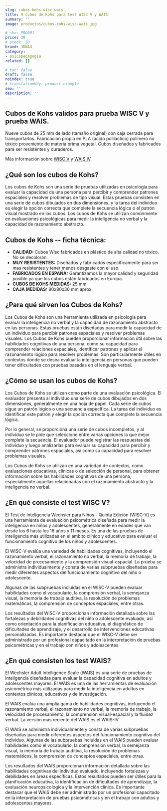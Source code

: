 ```yaml
---
slug: cubos-kohs-wisc-wais
title: 9 Cubos de Kohs para test WISC V y WAIS
summary: ''
image: productos/cubos-kohs-wisc-wais.jpg

# sku: PRO001
price: 30
# stock: 50
brand: 3DNAU
category:
- psicopedagogia
related: []

# toc: false
draft: false
noindex: true
# translationKey: product-example
seo: ''
description: ''
---
```

## Cubos de Kohs validos para prueba WISC V y prueba WAIS.

Nueve cubos de 25 mm de lado (tamaño original) con caja cerrada para transportarlos. Fabricación propia en PLA (ácido poliláctico) polímero no tóxico proveniente de materia prima vegetal. Cubos diseñados y fabricados para ser resistentes y duraderos.

Más información sobre [WISC V](https://www.pearsonclinical.es/wisc-v-escala-de-inteligencia-de-wechsler-para-ninos-v) y [WAIS IV](https://www.pearsonclinical.es/wais-iv-escala-de-inteligencia-de-wechsler-para-adultos-iv).

## ¿Qué son los cubos de Kohs?

Los cubos de Kohs son una serie de pruebas utilizadas en psicología para evaluar la capacidad de una persona para percibir y comprender patrones espaciales y resolver problemas de tipo visual. Estas pruebas consisten en una serie de cubos dibujados en dos dimensiones, y la tarea del individuo es elegir la opción correcta que complete la secuencia lógica o el patrón visual mostrado en los cubos. Los cubos de Kohs se utilizan comúnmente en evaluaciones psicológicas para medir la inteligencia no verbal y la capacidad de razonamiento abstracto.

## Cubos de Kohs -- ficha técnica:

- **CALIDAD:** Cubos Wisc fabricados en plástico de alta calidad no tóxico. No se decoloran.
- **MUY RESISTENTES:** Diseñados y fabricados específicamente para ser mas resistentes y tener menos desgaste con el uso.
- **FABRICADOS EN ESPAÑA:** Garantizamos la mayor calidad y seguridad posible ya que los cubos están fabricados en Europa.
- **CUBOS DE KOHS MEDIDAS:** 25 mm
- **CAJA MEDIDAS:** 80x80x30 mm aprox.

## ¿Para qué sirven los Cubos de Kohs?

Los Cubos de Kohs son una herramienta utilizada en psicología para evaluar la inteligencia no verbal y la capacidad de razonamiento abstracto en las personas. Estas pruebas están diseñadas para medir la capacidad de un individuo para percibir patrones espaciales y resolver problemas visuales. Los Cubos de Kohs pueden proporcionar información útil sobre las habilidades cognitivas de una persona, como su capacidad para comprender relaciones espaciales, identificar patrones y aplicar el razonamiento lógico para resolver problemas. Son particularmente útiles en contextos donde se desea evaluar la inteligencia en personas que pueden tener dificultades con pruebas basadas en el lenguaje verbal.

## ¿Cómo se usan los cubos de Kohs?

Los Cubos de Kohs se utilizan como parte de una evaluación psicológica. El evaluador presenta al individuo una serie de cubos dibujados en dos dimensiones, generalmente en una hoja de papel. Cada serie de cubos sigue un patrón lógico o una secuencia específica. La tarea del individuo es identificar este patrón y elegir la opción correcta que complete la secuencia lógica.

Por lo general, se proporciona una serie de cubos incompletos, y al individuo se le pide que seleccione entre varias opciones la que mejor complete la secuencia. El evaluador puede registrar las respuestas del individuo y luego analizarlas para evaluar su capacidad para percibir y comprender patrones espaciales, así como su capacidad para resolver problemas visuales.

Los Cubos de Kohs se utilizan en una variedad de contextos, como evaluaciones educativas, clínicas o de selección de personal, para obtener información sobre las habilidades cognitivas de una persona, especialmente aquellas relacionadas con el razonamiento abstracto y la inteligencia no verbal.

## ¿En qué consiste el test WISC V?

El Test de Inteligencia Wechsler para Niños - Quinta Edición (WISC-V) es una herramienta de evaluación psicométrica diseñada para medir la inteligencia en niños y adolescentes, generalmente en edades que van desde los 6 hasta los 16 años y 11 meses. Es una de las pruebas de inteligencia más utilizadas en el ámbito clínico y educativo para evaluar el funcionamiento cognitivo de los niños y adolescentes.

El WISC-V evalúa una variedad de habilidades cognitivas, incluyendo el razonamiento verbal, el razonamiento no verbal, la memoria de trabajo, la velocidad de procesamiento y la comprensión visual-espacial. La prueba se administra individualmente y consta de varias subpruebas diseñadas para medir diferentes aspectos del funcionamiento cognitivo del niño o adolescente.

Algunas de las subpruebas incluidas en el WISC-V pueden evaluar habilidades como el vocabulario, la comprensión verbal, la semejanza visual, la memoria de trabajo auditiva, la resolución de problemas matemáticos, la comprensión de conceptos espaciales, entre otras.

Los resultados del WISC-V proporcionan información detallada sobre las fortalezas y debilidades cognitivas del niño o adolescente evaluado, así como orientación para la planificación educativa, el diagnóstico de dificultades de aprendizaje, y el desarrollo de intervenciones educativas personalizadas. Es importante destacar que el WISC-V debe ser administrado por un profesional capacitado en la interpretación de pruebas psicométricas y en el trabajo con niños y adolescentes.

## ¿En qué consisten los test WAIS?

El Wechsler Adult Intelligence Scale (WAIS) es una serie de pruebas de inteligencia diseñadas para evaluar la capacidad cognitiva en adultos y adolescentes mayores. El WAIS es una de las herramientas de evaluación psicométrica más utilizadas para medir la inteligencia en adultos en contextos clínicos, educativos y de investigación.

El WAIS evalúa una amplia gama de habilidades cognitivas, incluyendo el razonamiento verbal, el razonamiento no verbal, la memoria de trabajo, la velocidad de procesamiento, la comprensión visual-espacial y la fluidez verbal. La versión más reciente del WAIS es el WAIS-IV.

El WAIS se administra individualmente y consta de varias subpruebas diseñadas para medir diferentes aspectos del funcionamiento cognitivo del individuo. Algunas de las subpruebas incluidas en el WAIS pueden evaluar habilidades como el vocabulario, la comprensión verbal, la semejanza visual, la memoria de trabajo auditiva, la resolución de problemas matemáticos, la comprensión de conceptos espaciales, entre otras.

Los resultados del WAIS proporcionan información detallada sobre las habilidades cognitivas del individuo evaluado, incluyendo fortalezas y debilidades en áreas específicas. Estos resultados pueden ser útiles para la planificación educativa, la identificación de dificultades de aprendizaje, la evaluación neuropsicológica y la intervención clínica. Es importante destacar que el WAIS debe ser administrado por un profesional capacitado en la interpretación de pruebas psicométricas y en el trabajo con adultos y adolescentes mayores.
